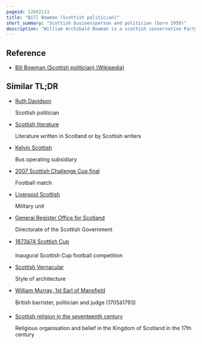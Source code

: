 ```yaml
---
pageid: 52602133
title: "Bill Bowman (Scottish politician)"
short_summary: "Scottish businessperson and politician (born 1950)"
description: "William Archibald Bowman is a scottish conservative Party Politician who served as a Member of the scottish Parliament for the Region of north east Scotland from december 2016 until his Resignation at the Election in 2021."
---
```


## Reference

- [Bill Bowman (Scottish politician) (Wikipedia)](https://en.wikipedia.org/?curid=52602133)

## Similar TL;DR

- [Ruth Davidson](/tldr/en/ruth-davidson)

  Scottish politician

- [Scottish literature](/tldr/en/scottish-literature)

  Literature written in Scotland or by Scottish writers

- [Kelvin Scottish](/tldr/en/kelvin-scottish)

  Bus operating subsidiary

- [2007 Scottish Challenge Cup final](/tldr/en/2007-scottish-challenge-cup-final)

  Football match

- [Liverpool Scottish](/tldr/en/liverpool-scottish)

  Military unit

- [General Register Office for Scotland](/tldr/en/general-register-office-for-scotland)

  Directorate of the Scottish Government

- [1873â74 Scottish Cup](/tldr/en/187374-scottish-cup)

  Inaugural Scottish Cup football competition

- [Scottish Vernacular](/tldr/en/scottish-vernacular)

  Style of architecture

- [William Murray, 1st Earl of Mansfield](/tldr/en/william-murray-1st-earl-of-mansfield)

  British barrister, politician and judge (1705â1793)

- [Scottish religion in the seventeenth century](/tldr/en/scottish-religion-in-the-seventeenth-century)

  Religious organisation and belief in the Kingdom of Scotland in the 17th century
